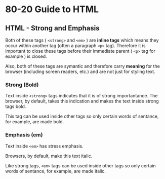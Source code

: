 # 80-20 Guide to HTML

## HTML - Strong and Emphasis

Both of these tags ( `<strong>` and `<em>` ) are **inline tags** which means they occur within another tag (often a paragraph `<p>` tag). Therefore it is important to close these tags before their immediate parent ( `<p>` tag for example ) is closed.

Also, both of these tags are symantic and therefore carry **meaning** for the browser (including screen readers, etc.) and are not just for styling text. 

### Strong (Bold)

Text inside `<strong>` tags indicates that it is of strong importantance. The browser, by default, takes this indication and makes the text inside strong tags bold.

This tag can be used inside other tags so only certain words of sentance, for example, are made bold.

### Emphasis (em)

Text inside `<em>` has stress emphasis.

Browsers, by default, make this text italic.

Like strong tags, `<em>` tags can be used inside other tags so only certain words of sentance, for example, are made italic.
